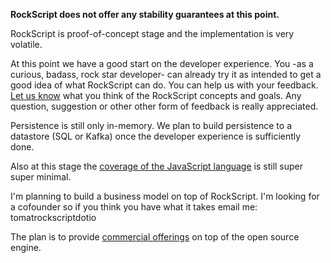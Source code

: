 
**RockScript does not offer any stability guarantees at this point.**
 
RockScript is proof-of-concept stage and the implementation is very volatile.

At this point we have a good start on the developer experience. You -as a 
curious, badass, rock star developer- can already try it as intended to get 
a good idea of what RockScript can do.  You can help us with your feedback.  
[Let us know](https://github.com/RockScript/server/issues/new) what you 
think of the RockScript concepts and goals.  Any question, suggestion or other 
other form of feedback is really appreciated.

Persistence is still only in-memory.  We plan to build persistence to 
a datastore (SQL or Kafka) once the developer experience is sufficiently done.

Also at this stage the 
[coverage of the JavaScript language](https://github.com/RockScript/server/wiki/RockScript-language) 
is still super super minimal.

I'm planning to build a business model on top of RockScript.  I'm looking for
a cofounder so if you think you have what it takes email me: tomatrockscriptdotio  
 
The plan is to provide [commercial offerings](http://rockscript.io/products) on top 
of the open source engine.
